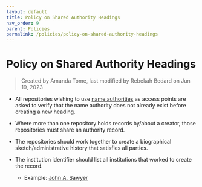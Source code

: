 ```yaml
---
layout: default
title: Policy on Shared Authority Headings
nav_order: 9
parent: Policies
permalink: /policies/policy-on-shared-authority-headings
---
```


# Policy on Shared Authority Headings  
> Created by Amanda Tome, last modified by Rebekah Bedard on Jun 19, 2023

* All repositories wishing to use [name authorities](https://discoverarchives.library.utoronto.ca/index.php/actor/browse) as access points are asked to verify that the name authority does not already exist before creating a new heading.

* Where more than one repository holds records by/about a creator, those repositories must share an authority record.

* The repositories should work together to create a biographical sketch/administrative history that satisfies all parties. 

* The institution identifier should list all institutions that worked to create the record.
    * Example: [John A. Sawyer](https://discoverarchives.library.utoronto.ca/index.php/sawyer-john)